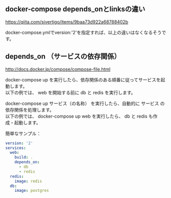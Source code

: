 ## docker-compose depends_onとlinksの違い
https://qiita.com/sivertigo/items/9baa73d922a68788402b  

docker-compose.ymlでversion:'2'を指定すれば、以上の違いはなくなるそうです。  



## depends_on （サービスの依存関係）
http://docs.docker.jp/compose/compose-file.html  

docker-compose up を実行したら、依存関係のある順番に従ってサービスを起動します。  
以下の例では、 web を開始する前に db と redis を実行します。  

docker-compose up サービス（の名称） を実行したら、自動的に サービス の依存関係を処理します。  
以下の例では、 docker-compose up web を実行したら、 db と redis も作成・起動します。  

簡単なサンプル：  
```yml
version: '2'
services:
  web:
    build: .
    depends_on:
      - db
      - redis
  redis:
    image: redis
  db:
    image: postgres
```